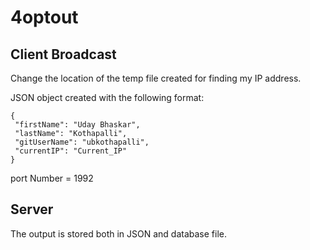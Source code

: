 # 4optout

## Client Broadcast

Change the location of the temp file created for finding my IP address. 

JSON object created with the following format: 

  
    {
     "firstName": "Uday Bhaskar",
     "lastName": "Kothapalli",
     "gitUserName": "ubkothapalli",
     "currentIP": "Current_IP"
    }

port Number = 1992

## Server 

The output is stored both in JSON and database file. 

